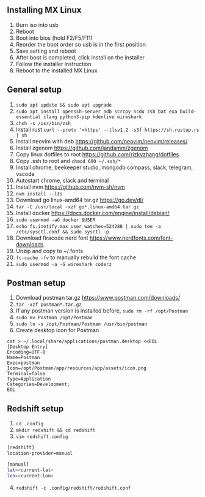 ## Installing MX Linux

1. Burn iso into usb
2. Reboot
3. Boot into bios (hold F2/F5/F11)
4. Reorder the boot order so usb is in the first position
5. Save setting and reboot
6. After boot is completed, click install on the installer
7. Follow the installer instruction
8. Reboot to the installed MX Linux

## General setup

1. `sudo apt update && sudo apt upgrade`
2. `sudo apt install openssh-server adb scrcpy ncdu zsh bat exa build-essential clang python3-pip kdenlive wireshark`
3. `chsh -s /usr/bin/zsh`
4. Install rust `curl --proto '=https' --tlsv1.2 -sSf https://sh.rustup.rs | sh`
5. Install neovim with deb https://github.com/neovim/neovim/releases/
6. Install zgenom https://github.com/jandamm/zgenom
7. Copy linux dotfiles to root https://github.com/rizkyzhang/dotfiles
8. Copy .ssh to root and `chmod 600 ~/.ssh/*`
9. Install chrome, beekeeper studio, mongodb compass, slack, telegram, vscode
10. Autostart chrome, slack and terminal
11. Install nvm https://github.com/nvm-sh/nvm
12. `nvm install --lts`
13. Download go linux-amd64 tar.gz https://go.dev/dl/
14. `tar -C /usr/local -xzf go*.linux-amd64.tar.gz`
15. Install docker https://docs.docker.com/engine/install/debian/
16. `sudo usermod -aG docker $USER`
17. `echo fs.inotify.max_user_watches=524288 | sudo tee -a /etc/sysctl.conf && sudo sysctl -p`
18. Download firacode nerd font https://www.nerdfonts.com/font-downloads
19. Unzip and copy to ~/.fonts
20. `fc-cache -fv` to manually rebuild the font cache
21. `sudo usermod -a -G wireshark coderz`

## Postman setup

1. Download postman tar.gz https://www.postman.com/downloads/
2. `tar -xzf postman*.tar.gz`
3. If any postman version is installed before, `sudo rm -rf /opt/Postman`
4. `sudo mv Postman /opt/Postman`
5. `sudo ln -s /opt/Postman/Postman /usr/bin/postman`
6. Create desktop icon for Postman

```
cat > ~/.local/share/applications/postman.desktop <<EOL
[Desktop Entry]
Encoding=UTF-8
Name=Postman
Exec=postman
Icon=/opt/Postman/app/resources/app/assets/icon.png
Terminal=false
Type=Application
Categories=Development;
EOL
```

## Redshift setup

1. `cd .config`
2. `mkdir redshift && cd redshift`
3. `vim redshift.config`

```bash
[redshift]
location-provider=manual

[manual]
lat=<current-lat>
lon=<current-lon>
```

4. `redshift -c .config/redshift/redshift.conf`
